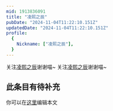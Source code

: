 ```yaml
---
mid: 1913836091
title: "凌熙之辰"
pubDate: "2024-11-04T11:22:10.151Z"
updatedDate: "2024-11-04T11:22:10.151Z"
profile:
  {
    Nickname: ["凌熙之辰"],
  }
---
```


关注[凌熙之辰](https://space.bilibili.com/1913836091)谢谢喵~ 关注[凌熙之辰](https://space.bilibili.com/1913836091)谢谢喵~

## 此条目有待补充
你可以在[这里](https://github.com/Yuhanawa/VTuber.ICU-Content/edit/master/v/凌熙之辰/index.md)编辑本文
